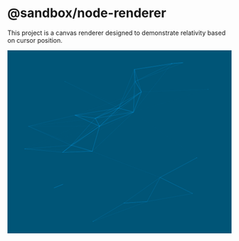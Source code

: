 # @sandbox/node-renderer

This project is a canvas renderer designed to demonstrate relativity based on cursor position.

![example](./example.png)
